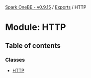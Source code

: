 [Spark OneBE - v0.9.15](../README.md) / [Exports](../modules.md) / HTTP

# Module: HTTP

## Table of contents

### Classes

- [HTTP](../classes/HTTP.HTTP-1.md)
